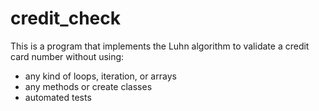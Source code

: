 # credit_check

This is a program that implements the Luhn algorithm to validate a credit card number without using:

* any kind of loops, iteration, or arrays
* any methods or create classes
* automated tests
